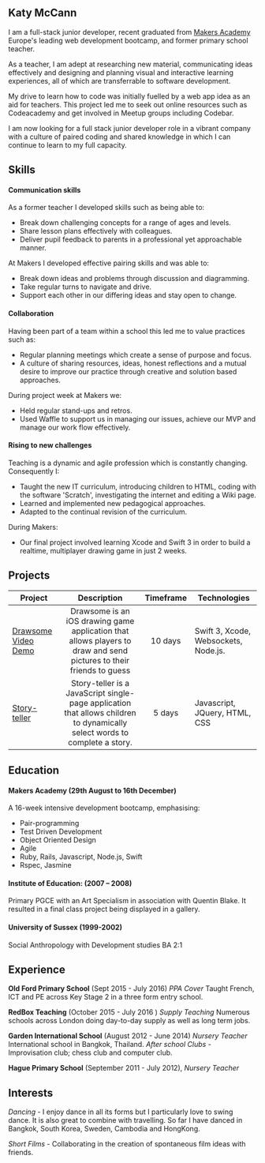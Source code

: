 ## Katy McCann
I am a full-stack junior developer, recent graduated from [Makers Academy](http://www.makersacademy.com/) Europe's leading web development bootcamp, and former primary school teacher.

As a teacher, I am adept at researching new material, communicating ideas effectively and designing and planning visual and interactive learning experiences, all of which are transferrable to software development.

My drive to learn how to code was initially fuelled by a web app idea as an aid for teachers. This project led me to seek out online resources such as Codeacademy and get involved in Meetup groups including Codebar.

I am now looking for a full stack junior developer role in a vibrant company with a culture of paired coding and shared knowledge in which I can continue to learn to my full capacity.

## Skills
#### Communication skills
As a former teacher I developed skills such as being able to:
- Break down challenging concepts for a range of ages and levels.
-  Share lesson plans effectively with colleagues.
-  Deliver pupil feedback to parents in a professional yet approachable manner.

At Makers I developed effective pairing skills and was able to:
- Break down ideas and problems
through discussion and diagramming.
- Take regular turns to navigate and drive.
- Support each other in our differing ideas and stay open to change.

#### Collaboration
Having been part of a team within a school this led me to value practices such as:
- Regular planning meetings which create a sense of purpose and focus.
- A culture of sharing resources, ideas, honest reflections and a mutual desire to improve our practice through creative and solution based approaches.

During project week at Makers we:
- Held regular stand-ups and retros.
- Used Waffle to support us in managing our issues, achieve our MVP and manage our work flow effectively.

#### Rising to new challenges
Teaching is a dynamic and agile profession which is constantly changing. Consequently I:
- Taught the new IT curriculum, introducing children to HTML, coding with the software 'Scratch', investigating the internet and editing a Wiki page.
- Learned and implemented new pedagogical approaches.
- Adapted to the continual revision of the curriculum.

During Makers:
- Our final project involved learning Xcode and Swift 3 in order to build a realtime, multiplayer drawing game in just 2 weeks.

## Projects

|Project          |Description       |Timeframe|Technologies   |
|-----------------|:-------------------:|:-------:|------|
|[Drawsome](https://github.com/Katy600/drawApp) [Video Demo](https://www.youtube.com/watch?v=LcoMpC1xh1c)|Drawsome is an iOS drawing game application that allows players to draw and send pictures to their friends to guess|10 days|Swift 3, Xcode, Websockets, Node.js.       
|[Story-teller](https://github.com/Katy600/story-app)| Story-teller is a JavaScript single-page application that allows children to dynamically select words to complete a story.|5 days |Javascript, JQuery, HTML, CSS

## Education
#### Makers Academy (29th August  to 16th December)
A 16-week intensive development bootcamp, emphasising:

- Pair-programming
- Test Driven Development
- Object Oriented Design
- Agile
- Ruby, Rails, Javascript, Node.js, Swift
- Rspec, Jasmine

#### Institute of Education: (2007 – 2008)
Primary PGCE with an Art Specialism in association with Quentin Blake. It resulted in a final class project being displayed in a gallery.

#### University of Sussex (1999-2002)
Social Anthropology with Development studies BA 2:1

## Experience
**Old Ford Primary School** (Sept 2015 - July 2016)
*PPA Cover*
Taught French, ICT and PE across Key Stage 2 in a three form entry school.

**RedBox Teaching** (October 2015 - July 2016  )
*Supply Teaching*
Numerous schools across London doing day-to-day supply as well as long term jobs.

**Garden International School** (August 2012 - June 2014)
*Nursery Teacher*
International school in Bangkok, Thailand.
*After school Clubs* - Improvisation club; chess club and computer club.

**Hague Primary School** (September 2011 - July 2012),
*Nursery Teacher*

## Interests
*Dancing* - I enjoy dance in all its forms but I particularly love to swing dance. It is also great to combine with travelling. So far I have danced in Bangkok, South Korea, Sweden, Cambodia and HongKong.

*Short Films* - Collaborating in the creation of spontaneous film ideas with friends.
